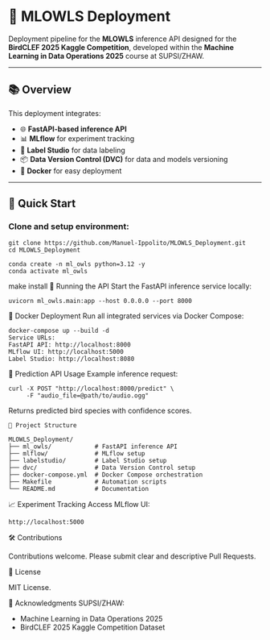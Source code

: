 # 🦉 MLOWLS Deployment

Deployment pipeline for the **MLOWLS** inference API designed for the **BirdCLEF 2025 Kaggle Competition**, developed within the **Machine Learning in Data Operations 2025** course at SUPSI/ZHAW.

---

## 📚 Overview

This deployment integrates:

- 🌐 **FastAPI-based inference API**
- 📊 **MLflow** for experiment tracking
- 🔖 **Label Studio** for data labeling
- 📦 **Data Version Control (DVC)** for data and models versioning
- 🐳 **Docker** for easy deployment

---

## 🚀 Quick Start

### Clone and setup environment:

```shell
git clone https://github.com/Manuel-Ippolito/MLOWLS_Deployment.git
cd MLOWLS_Deployment

conda create -n ml_owls python=3.12 -y
conda activate ml_owls
```
make install
🎯 Running the API
Start the FastAPI inference service locally:

```shell
uvicorn ml_owls.main:app --host 0.0.0.0 --port 8000
```
🐳 Docker Deployment
Run all integrated services via Docker Compose:

```shell
docker-compose up --build -d
Service URLs:
FastAPI API: http://localhost:8000
MLflow UI: http://localhost:5000
Label Studio: http://localhost:8080
```
🔮 Prediction API Usage
Example inference request:
```
curl -X POST "http://localhost:8000/predict" \
     -F "audio_file=@path/to/audio.ogg"
```
Returns predicted bird species with confidence scores.

```shell
📂 Project Structure

MLOWLS_Deployment/
├── ml_owls/            # FastAPI inference API
├── mlflow/             # MLflow setup
├── labelstudio/        # Label Studio setup
├── dvc/                # Data Version Control setup
├── docker-compose.yml  # Docker Compose orchestration
├── Makefile            # Automation scripts
└── README.md           # Documentation
```

📈 Experiment Tracking
Access MLflow UI:

```
http://localhost:5000
```

🛠️ Contributions

Contributions welcome. Please submit clear and descriptive Pull Requests.

📄 License

MIT License.

🙏 Acknowledgments
SUPSI/ZHAW: 
- Machine Learning in Data Operations 2025
- BirdCLEF 2025 Kaggle Competition Dataset
